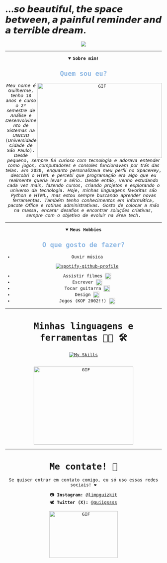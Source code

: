 # ...𝙨𝙤 𝙗𝙚𝙖𝙪𝙩𝙞𝙛𝙪𝙡, 𝙩𝙝𝙚 𝙨𝙥𝙖𝙘𝙚 𝙗𝙚𝙩𝙬𝙚𝙚𝙣, 𝙖 𝙥𝙖𝙞𝙣𝙛𝙪𝙡 𝙧𝙚𝙢𝙞𝙣𝙙𝙚𝙧 𝙖𝙣𝙙 𝙖 𝙩𝙚𝙧𝙧𝙞𝙗𝙡𝙚 𝙙𝙧𝙚𝙖𝙢.

<p align="center">
  <img src="https://media1.giphy.com/media/v1.Y2lkPTc5MGI3NjExc2s3ajNtdmlkeTIwYmdlZTdnOW9sbHVqNDExbHQ3dmE1dnF0ajZubCZlcD12MV9pbnRlcm5hbF9naWZfYnlfaWQmY3Q9Zw/SdBCTQOuO2AlZYX3sM/giphy.gif">
</p>

---

<details align="center" open="">
<summary><b><samp>Sobre mim!</samp></b></summary>
<samp>
<b><h2 style="color: #8CB7E4">Quem sou eu?</h2></b>
<p>
  <img height="240" width="400" alt="GIF" align="right" src="https://media4.giphy.com/media/v1.Y2lkPTc5MGI3NjExdnNzNzI5ZDJ0YmUxNTI5dXF0ajBhNHNyZ2lpZnc3bG81cGVqYXRqbiZlcD12MV9pbnRlcm5hbF9naWZfYnlfaWQmY3Q9Zw/kQKOG7ZORzHulCUBvj/giphy.gif">
  𝘔𝘦𝘶 𝘯𝘰𝘮𝘦 𝘦́ 𝘎𝘶𝘪𝘭𝘩𝘦𝘳𝘮𝘦, 𝘵𝘦𝘯𝘩𝘰 18 𝘢𝘯𝘰𝘴 𝘦 𝘤𝘶𝘳𝘴𝘰 𝘰 2º 𝘴𝘦𝘮𝘦𝘴𝘵𝘳𝘦 𝘥𝘦 𝘈𝘯𝘢́𝘭𝘪𝘴𝘦 𝘦 𝘋𝘦𝘴𝘦𝘯𝘷𝘰𝘭𝘷𝘪𝘮𝘦𝘯𝘵𝘰 𝘥𝘦 𝘚𝘪𝘴𝘵𝘦𝘮𝘢𝘴 𝘯𝘢 𝘜𝘕𝘐𝘊𝘐𝘋 (𝘜𝘯𝘪𝘷𝘦𝘳𝘴𝘪𝘥𝘢𝘥𝘦 𝘊𝘪𝘥𝘢𝘥𝘦 𝘥𝘦 𝘚𝘢̃𝘰 𝘗𝘢𝘶𝘭𝘰). 𝘋𝘦𝘴𝘥𝘦 𝘱𝘦𝘲𝘶𝘦𝘯𝘰, 𝘴𝘦𝘮𝘱𝘳𝘦 𝘧𝘶𝘪 𝘤𝘶𝘳𝘪𝘰𝘴𝘰 𝘤𝘰𝘮 𝘵𝘦𝘤𝘯𝘰𝘭𝘰𝘨𝘪𝘢 𝘦 𝘢𝘥𝘰𝘳𝘢𝘷𝘢 𝘦𝘯𝘵𝘦𝘯𝘥𝘦𝘳 𝘤𝘰𝘮𝘰 𝘫𝘰𝘨𝘰𝘴, 𝘤𝘰𝘮𝘱𝘶𝘵𝘢𝘥𝘰𝘳𝘦𝘴 𝘦 𝘤𝘰𝘯𝘴𝘰𝘭𝘦𝘴 𝘧𝘶𝘯𝘤𝘪𝘰𝘯𝘢𝘷𝘢𝘮 𝘱𝘰𝘳 𝘵𝘳𝘢́𝘴 𝘥𝘢𝘴 𝘵𝘦𝘭𝘢𝘴. 𝘌𝘮 2020, 𝘦𝘯𝘲𝘶𝘢𝘯𝘵𝘰 𝘱𝘦𝘳𝘴𝘰𝘯𝘢𝘭𝘪𝘻𝘢𝘷𝘢 𝘮𝘦𝘶 𝘱𝘦𝘳𝘧𝘪𝘭 𝘯𝘰 𝘚𝘱𝘢𝘤𝘦𝘏𝘦𝘺, 𝘥𝘦𝘴𝘤𝘰𝘣𝘳𝘪 𝘰 𝘏𝘛𝘔𝘓 𝘦 𝘱𝘦𝘳𝘤𝘦𝘣𝘪 𝘲𝘶𝘦 𝘱𝘳𝘰𝘨𝘳𝘢𝘮𝘢𝘤̧𝘢̃𝘰 𝘦𝘳𝘢 𝘢𝘭𝘨𝘰 𝘲𝘶𝘦 𝘦𝘶 𝘳𝘦𝘢𝘭𝘮𝘦𝘯𝘵𝘦 𝘲𝘶𝘦𝘳𝘪𝘢 𝘭𝘦𝘷𝘢𝘳 𝘢 𝘴𝘦́𝘳𝘪𝘰. 𝘋𝘦𝘴𝘥𝘦 𝘦𝘯𝘵𝘢̃𝘰, 𝘷𝘦𝘯𝘩𝘰 𝘦𝘴𝘵𝘶𝘥𝘢𝘯𝘥𝘰 𝘤𝘢𝘥𝘢 𝘷𝘦𝘻 𝘮𝘢𝘪𝘴, 𝘧𝘢𝘻𝘦𝘯𝘥𝘰 𝘤𝘶𝘳𝘴𝘰𝘴, 𝘤𝘳𝘪𝘢𝘯𝘥𝘰 𝘱𝘳𝘰𝘫𝘦𝘵𝘰𝘴 𝘦 𝘦𝘹𝘱𝘭𝘰𝘳𝘢𝘯𝘥𝘰 𝘰 𝘶𝘯𝘪𝘷𝘦𝘳𝘴𝘰 𝘥𝘢 𝘵𝘦𝘤𝘯𝘰𝘭𝘰𝘨𝘪𝘢. 𝘏𝘰𝘫𝘦, 𝘮𝘪𝘯𝘩𝘢𝘴 𝘭𝘪𝘯𝘨𝘶𝘢𝘨𝘦𝘯𝘴 𝘧𝘢𝘷𝘰𝘳𝘪𝘵𝘢𝘴 𝘴𝘢̃𝘰 𝘗𝘺𝘵𝘩𝘰𝘯 𝘦 𝘏𝘛𝘔𝘓, 𝘮𝘢𝘴 𝘦𝘴𝘵𝘰𝘶 𝘴𝘦𝘮𝘱𝘳𝘦 𝘣𝘶𝘴𝘤𝘢𝘯𝘥𝘰 𝘢𝘱𝘳𝘦𝘯𝘥𝘦𝘳 𝘯𝘰𝘷𝘢𝘴 𝘧𝘦𝘳𝘳𝘢𝘮𝘦𝘯𝘵𝘢𝘴. 𝘛𝘢𝘮𝘣𝘦́𝘮 𝘵𝘦𝘯𝘩𝘰 𝘤𝘰𝘯𝘩𝘦𝘤𝘪𝘮𝘦𝘯𝘵𝘰𝘴 𝘦𝘮 𝘪𝘯𝘧𝘰𝘳𝘮𝘢́𝘵𝘪𝘤𝘢, 𝘱𝘢𝘤𝘰𝘵𝘦 𝘖𝘧𝘧𝘪𝘤𝘦 𝘦 𝘳𝘰𝘵𝘪𝘯𝘢𝘴 𝘢𝘥𝘮𝘪𝘯𝘪𝘴𝘵𝘳𝘢𝘵𝘪𝘷𝘢𝘴. 𝘎𝘰𝘴𝘵𝘰 𝘥𝘦 𝘤𝘰𝘭𝘰𝘤𝘢𝘳 𝘢 𝘮𝘢̃𝘰 𝘯𝘢 𝘮𝘢𝘴𝘴𝘢, 𝘦𝘯𝘤𝘢𝘳𝘢𝘳 𝘥𝘦𝘴𝘢𝘧𝘪𝘰𝘴 𝘦 𝘦𝘯𝘤𝘰𝘯𝘵𝘳𝘢𝘳 𝘴𝘰𝘭𝘶𝘤̧𝘰̃𝘦𝘴 𝘤𝘳𝘪𝘢𝘵𝘪𝘷𝘢𝘴, 𝘴𝘦𝘮𝘱𝘳𝘦 𝘤𝘰𝘮 𝘰 𝘰𝘣𝘫𝘦𝘵𝘪𝘷𝘰 𝘥𝘦 𝘦𝘷𝘰𝘭𝘶𝘪𝘳 𝘯𝘢 𝘢́𝘳𝘦𝘢 𝘵𝘦𝘤𝘩.
</p>
</samp>
</details>

---

<details align="center" open="">
<summary><b><samp>Meus Hobbies</samp></b></summary>
<samp>
<b><h2 style="color: #8CB7E4">O que gosto de fazer?</h2></b>
<ul>
<li>Ouvir música
  
[![spotify-github-profile](https://spotify-github-profile.kittinanx.com/api/view?uid=31qugadz6c7p6yjy6wykyn4mtski&cover_image=true&theme=natemoo-re&show_offline=true&background_color=121212&interchange=true&bar_color=4e51b1&bar_color_cover=false)](https://spotify-github-profile.kittinanx.com/api/view?uid=31qugadz6c7p6yjy6wykyn4mtski&redirect=true)
<li>Assistir filmes <img height="20" style="vertical-align: middle;" src="https://media.tenor.com/YlX9YBz9FXcAAAAi/ellen-ripley-alien.gif"></li>
<li>Escrever <img height="20" style="vertical-align: middle;" src="https://media.tenor.com/dh1W3uHt_zsAAAAi/emoji-smiley.gif"></li>
<li>Tocar guitarra <img height="20" style="vertical-align: middle;" src="https://media.tenor.com/biB4OIcEhDcAAAAi/playing-guitar-cat.gif"></li>
<li>Design <img height="20" style="vertical-align: middle;" src="https://media.tenor.com/4sQhFfVmisAAAAAj/microsoft-microsoft-windows.gif"></li>
<li>Jogos (KOF 2002!!) <img height="20" style="vertical-align: middle;" src="https://media.tenor.com/HAdTDahjyQEAAAAi/yagami.gif"></li>
</ul>


---

# Minhas linguagens e ferramentas 👨‍💻 🛠

<p align="center">

[![My Skills](https://skillicons.dev/icons?i=html,css,python,github,php,mysql,c)](https://skillicons.dev)

</br>

<img height="250" width="320" alt="GIF" align="center" src="https://media0.giphy.com/media/v1.Y2lkPTc5MGI3NjExc3Z4ajg4anZic29oM21tY212cDExMjZvaTc2dDdmMjBjeWZhMW5vOSZlcD12MV9pbnRlcm5hbF9naWZfYnlfaWQmY3Q9Zw/IzR9o1CxrNYTU1g71p/giphy.gif">

</p>

---

# Me contate! 📩

Se quiser entrar em contato comigo, eu só uso essas redes sociais! ❤️

📷 **Instagram:** [@limpguizkit](https://instagram.com/limpguizkit)  
🕊️ **Twitter (X):** [@guiigssss](https://twitter.com/guiigssss)  

<img height="150" width="220" alt="GIF" align="center" src="https://media.giphy.com/media/v1.Y2lkPTc5MGI3NjExbHl2Z29rbWx6Mmk3Z2xkamJ2czlxY21heHU3eHkzN2VhbzdkemhwMyZlcD12MV9naWZzX3NlYXJjaCZjdD1n/D9aSh4ymC0l7fCVLtg/giphy.gif">
